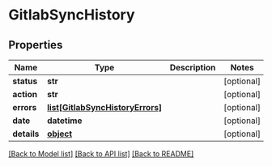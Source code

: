 # GitlabSyncHistory

## Properties
Name | Type | Description | Notes
------------ | ------------- | ------------- | -------------
**status** | **str** |  | [optional] 
**action** | **str** |  | [optional] 
**errors** | [**list[GitlabSyncHistoryErrors]**](GitlabSyncHistoryErrors.md) |  | [optional] 
**date** | **datetime** |  | [optional] 
**details** | [**object**](.md) |  | [optional] 

[[Back to Model list]](../README.md#documentation-for-models) [[Back to API list]](../README.md#documentation-for-api-endpoints) [[Back to README]](../README.md)


